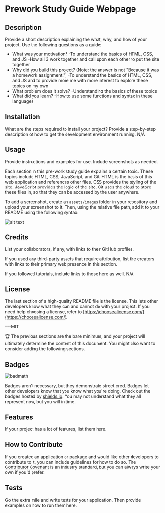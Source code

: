 # Prework Study Guide Webpage

## Description

Provide a short description explaining the what, why, and how of your project. Use the following questions as a guide:

- What was your motivation?
    -To understand the basics of HTML, CSS, and JS
    -How all 3 work together and call upon each other to put the site together
- Why did you build this project? (Note: the answer is not "Because it was a homework assignment.")
    -To understand the basics of HTML, CSS, and JS and to provide more me with more interest to explore these topics on my own
- What problem does it solve?
    -Understanding the basics of these topics
- What did you learn?
    -How to use some functions and syntax in these languages

## Installation

What are the steps required to install your project? Provide a step-by-step description of how to get the development environment running.
N/A

## Usage

Provide instructions and examples for use. Include screenshots as needed.

Each section in this pre-work study guide explains a certain topic. These topics include HTML, CSS, JavaScript, and Git. HTML is the basis of this web application and references other files. CSS provides the styling of the site. JavaScript provides the logic of the site. Git uses the cloud to store these files in, so that they can be accessed by the user anywhere.

To add a screenshot, create an `assets/images` folder in your repository and upload your screenshot to it. Then, using the relative file path, add it to your README using the following syntax:

![alt text](assets/images/screenshot.png)

## Credits

List your collaborators, if any, with links to their GitHub profiles.

If you used any third-party assets that require attribution, list the creators with links to their primary web presence in this section.

If you followed tutorials, include links to those here as well.
N/A

## License

The last section of a high-quality README file is the license. This lets other developers know what they can and cannot do with your project. If you need help choosing a license, refer to [https://choosealicense.com/](https://choosealicense.com/).

---MIT

🏆 The previous sections are the bare minimum, and your project will ultimately determine the content of this document. You might also want to consider adding the following sections.

## Badges

![badmath](https://img.shields.io/github/languages/top/nielsenjared/badmath)

Badges aren't necessary, but they demonstrate street cred. Badges let other developers know that you know what you're doing. Check out the badges hosted by [shields.io](https://shields.io/). You may not understand what they all represent now, but you will in time.

## Features

If your project has a lot of features, list them here.

## How to Contribute

If you created an application or package and would like other developers to contribute to it, you can include guidelines for how to do so. The [Contributor Covenant](https://www.contributor-covenant.org/) is an industry standard, but you can always write your own if you'd prefer.

## Tests

Go the extra mile and write tests for your application. Then provide examples on how to run them here.